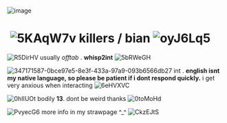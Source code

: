 
![image](https://github.com/killerpresence/killerpresence/assets/144563947/bed69861-7bd5-44a8-a3e5-4a2ea0f830c2)


# ‎ ‎ ‎ ‎ ‎ ‎ ‎ ‎ ‎ ‎‎ ‎ ‎ ‎ ‎ ‎ ‎ ‎ ‎ ‎ ‎‎ ‎ ‎ ‎ ‎ ‎ ‎  ‎ ‎ ‎ ‎ ‎ ‎‎ ‎ ‎  ‎ ‎ ‎ ‎ ‎ ‎ ‎ ‎ ‎ ‎ ‎ ![5KAqW7v](https://github.com/killerpresence/killerpresence/assets/144563947/634096ee-8c60-4af1-a72d-1f12a9cf5c17) killers / bian ![oyJ6Lq5](https://github.com/killerpresence/killerpresence/assets/144563947/aeede484-c5e0-4232-9769-d75ff43dd2a0)



‎![R5DirHV](https://github.com/killerpresence/killerpresence/assets/144563947/0ac0d7d2-83bc-4382-bd23-3923d5aeb77e) usually *offtab* . **whisp2int** ![5bRWeGH](https://github.com/killerpresence/killerpresence/assets/144563947/1ecdfe35-a6d0-4001-ace8-fc248f9ce4e6)


![347171587-0bce97e5-8e3f-433a-97a9-093b6566db27](https://github.com/killerpresence/killerpresence/assets/144563947/ac2faea9-77df-48fb-baf5-3bd44fd98590) int . **english isnt my native language, so please be patient if i dont respond quickly.** i get very anxious when interacting ![6eHVXVC](https://github.com/killerpresence/killerpresence/assets/144563947/9f305681-adee-407d-8ef6-6ebb4517883c)

![0hIIUOt](https://github.com/killerpresence/killerpresence/assets/144563947/5473fe09-4512-487d-a2e2-c2db32d8217a) bodily **13**. dont be weird thanks ![0toMoHd](https://github.com/killerpresence/killerpresence/assets/144563947/2a95db7e-3caa-4bca-8e92-b3ba3828b08f)

![PvyecG6](https://github.com/killerpresence/killerpresence/assets/144563947/c44ea9f1-527a-4a53-8f8f-b22ee460b059) more info in my strawpage ^_^ ![CkzEJtS](https://github.com/killerpresence/killerpresence/assets/144563947/3bebd53c-6f2b-4cb2-90a2-efe65454e9bd)














